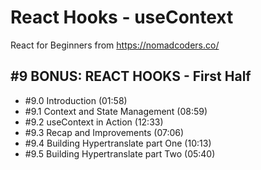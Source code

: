 # React Hooks - useContext

React for Beginners from https://nomadcoders.co/

## #9 BONUS: REACT HOOKS - First Half

- #9.0 Introduction (01:58)
- #9.1 Context and State Management (08:59)
- #9.2 useContext in Action (12:33)
- #9.3 Recap and Improvements (07:06)
- #9.4 Building Hypertranslate part One (10:13)
- #9.5 Building Hypertranslate part Two (05:40)
